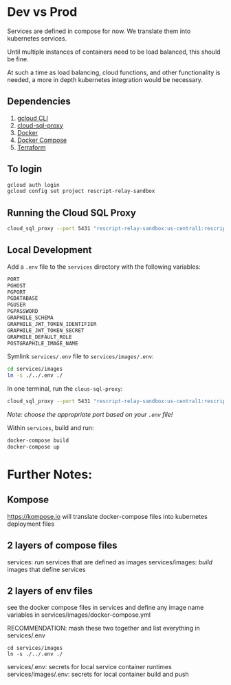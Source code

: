 # Dev vs Prod

Services are defined in compose for now. We translate them into kubernetes services.

Until multiple instances of containers need to be load balanced, this should be fine.

At such a time as load balancing, cloud functions, and other functionality is needed, a more in depth kubernetes integration would be necessary.

## Dependencies

1. [gcloud CLI](https://cloud.google.com/sdk/gcloud/)
2. [cloud-sql-proxy](https://github.com/GoogleCloudPlatform/cloud-sql-proxy)
3. [Docker](https://www.docker.com/)
4. [Docker Compose](https://docs.docker.com/compose/)
5. [Terraform](https://www.terraform.io/)

## To login

```sh
gcloud auth login
gcloud config set project rescript-relay-sandbox
```

## Running the Cloud SQL Proxy
```sh
cloud_sql_proxy --port 5431 "rescript-relay-sandbox:us-central1:rescript-relay-sandbox-db"
```

## Local Development
Add a ```.env``` file to the ```services``` directory with the following variables:

```sh
PORT
PGHOST
PGPORT
PGDATABASE
PGUSER
PGPASSWORD
GRAPHILE_SCHEMA
GRAPHILE_JWT_TOKEN_IDENTIFIER
GRAPHILE_JWT_TOKEN_SECRET
GRAPHILE_DEFAULT_ROLE
POSTGRAPHILE_IMAGE_NAME
```

Symlink ```services/.env``` file to ```services/images/.env```:

```sh
cd services/images
ln -s ./../.env ./
```

In one terminal, run the ```clous-sql-proxy```:
```sh
cloud_sql_proxy --port 5431 "rescript-relay-sandbox:us-central1:rescript-relay-sandbox-db"
```

_Note: choose the appropriate port based on your ```.env``` file!_

Within ```services```, build and run:

```sh
docker-compose build
docker-compose up
```

# Further Notes:

## Kompose
https://kompose.io will translate docker-compose files into kubernetes deployment files

## 2 layers of compose files
services: *run* services that are defined as images
services/images: *build* images that define services

## 2 layers of env files
see the docker compose files in services and define any image name variables in services/images/docker-compose.yml

RECOMMENDATION: mash these two together and list everything in services/.env

    cd services/images
    ln -s ./../.env ./

services/.env: secrets for local service container runtimes
services/images/.env: secrets for local container build and push